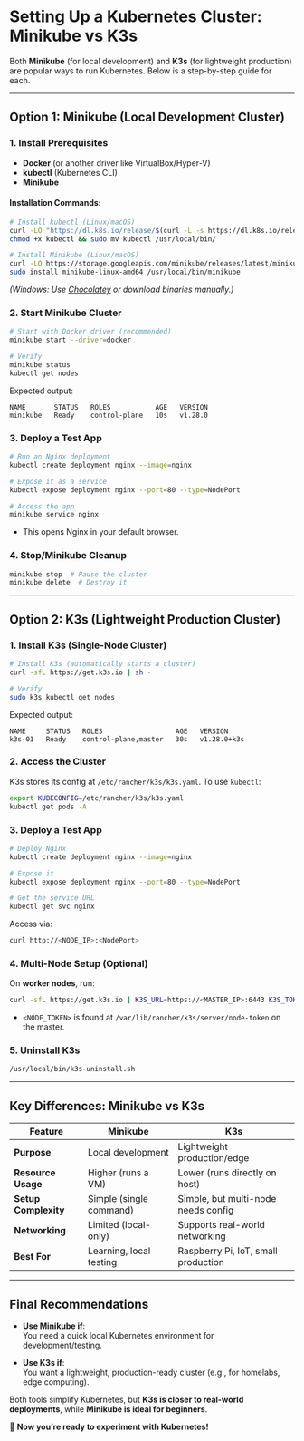 # **Setting Up a Kubernetes Cluster: Minikube vs K3s**

Both **Minikube** (for local development) and **K3s** (for lightweight production) are popular ways to run Kubernetes. Below is a step-by-step guide for each.

---

## **Option 1: Minikube (Local Development Cluster)**
### **1. Install Prerequisites**
- **Docker** (or another driver like VirtualBox/Hyper-V)
- **kubectl** (Kubernetes CLI)
- **Minikube**

#### **Installation Commands:**
```bash
# Install kubectl (Linux/macOS)
curl -LO "https://dl.k8s.io/release/$(curl -L -s https://dl.k8s.io/release/stable.txt)/bin/linux/amd64/kubectl"
chmod +x kubectl && sudo mv kubectl /usr/local/bin/

# Install Minikube (Linux/macOS)
curl -LO https://storage.googleapis.com/minikube/releases/latest/minikube-linux-amd64
sudo install minikube-linux-amd64 /usr/local/bin/minikube
```
*(Windows: Use [Chocolatey](https://chocolatey.org/) or download binaries manually.)*

### **2. Start Minikube Cluster**
```bash
# Start with Docker driver (recommended)
minikube start --driver=docker

# Verify
minikube status
kubectl get nodes
```
Expected output:
```
NAME       STATUS   ROLES           AGE   VERSION
minikube   Ready    control-plane   10s   v1.28.0
```

### **3. Deploy a Test App**
```bash
# Run an Nginx deployment
kubectl create deployment nginx --image=nginx

# Expose it as a service
kubectl expose deployment nginx --port=80 --type=NodePort

# Access the app
minikube service nginx
```
- This opens Nginx in your default browser.

### **4. Stop/Minikube Cleanup**
```bash
minikube stop  # Pause the cluster
minikube delete  # Destroy it
```

---

## **Option 2: K3s (Lightweight Production Cluster)**
### **1. Install K3s (Single-Node Cluster)**
```bash
# Install K3s (automatically starts a cluster)
curl -sfL https://get.k3s.io | sh -

# Verify
sudo k3s kubectl get nodes
```
Expected output:
```
NAME     STATUS   ROLES                  AGE   VERSION
k3s-01   Ready    control-plane,master   30s   v1.28.0+k3s
```

### **2. Access the Cluster**
K3s stores its config at `/etc/rancher/k3s/k3s.yaml`. To use `kubectl`:
```bash
export KUBECONFIG=/etc/rancher/k3s/k3s.yaml
kubectl get pods -A
```

### **3. Deploy a Test App**
```bash
# Deploy Nginx
kubectl create deployment nginx --image=nginx

# Expose it
kubectl expose deployment nginx --port=80 --type=NodePort

# Get the service URL
kubectl get svc nginx
```
Access via:
```bash
curl http://<NODE_IP>:<NodePort>
```

### **4. Multi-Node Setup (Optional)**
On **worker nodes**, run:
```bash
curl -sfL https://get.k3s.io | K3S_URL=https://<MASTER_IP>:6443 K3S_TOKEN=<NODE_TOKEN> sh -
```
- `<NODE_TOKEN>` is found at `/var/lib/rancher/k3s/server/node-token` on the master.

### **5. Uninstall K3s**
```bash
/usr/local/bin/k3s-uninstall.sh
```

---

## **Key Differences: Minikube vs K3s**
| Feature               | **Minikube**                          | **K3s**                              |
|-----------------------|---------------------------------------|--------------------------------------|
| **Purpose**          | Local development                     | Lightweight production/edge          |
| **Resource Usage**   | Higher (runs a VM)                    | Lower (runs directly on host)        |
| **Setup Complexity** | Simple (single command)               | Simple, but multi-node needs config  |
| **Networking**       | Limited (local-only)                  | Supports real-world networking       |
| **Best For**         | Learning, local testing               | Raspberry Pi, IoT, small production  |

---

## **Final Recommendations**
- **Use Minikube if**:  
  You need a quick local Kubernetes environment for development/testing.  

- **Use K3s if**:  
  You want a lightweight, production-ready cluster (e.g., for homelabs, edge computing).  

Both tools simplify Kubernetes, but **K3s is closer to real-world deployments**, while **Minikube is ideal for beginners**.  

🚀 **Now you’re ready to experiment with Kubernetes!**